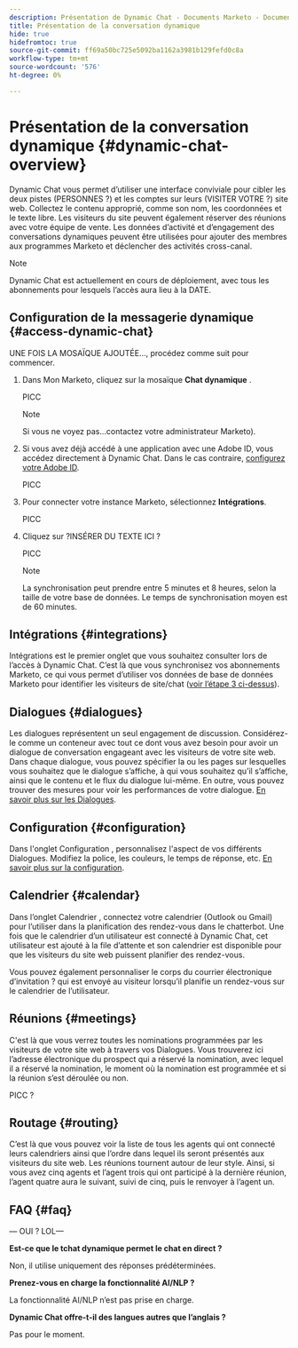 ```yaml
---
description: Présentation de Dynamic Chat - Documents Marketo - Documentation du produit
title: Présentation de la conversation dynamique
hide: true
hidefromtoc: true
source-git-commit: ff69a50bc725e5092ba1162a3981b129fefd0c8a
workflow-type: tm+mt
source-wordcount: '576'
ht-degree: 0%

---
```


# Présentation de la conversation dynamique {#dynamic-chat-overview}

Dynamic Chat vous permet d’utiliser une interface conviviale pour cibler les deux pistes (PERSONNES ?) et les comptes sur leurs (VISITER VOTRE ?) site web. Collectez le contenu approprié, comme son nom, les coordonnées et le texte libre. Les visiteurs du site peuvent également réserver des réunions avec votre équipe de vente. Les données d’activité et d’engagement des conversations dynamiques peuvent être utilisées pour ajouter des membres aux programmes Marketo et déclencher des activités cross-canal.

>[!NOTE]
>
>Dynamic Chat est actuellement en cours de déploiement, avec tous les abonnements pour lesquels l’accès aura lieu à la DATE.

## Configuration de la messagerie dynamique {#access-dynamic-chat}

UNE FOIS LA MOSAÏQUE AJOUTÉE..., procédez comme suit pour commencer.

1. Dans Mon Marketo, cliquez sur la mosaïque **Chat dynamique** .

   PICC

   >[!NOTE]
   >
   >Si vous ne voyez pas...contactez votre administrateur Marketo).

1. Si vous avez déjà accédé à une application avec une Adobe ID, vous accédez directement à Dynamic Chat. Dans le cas contraire, [configurez votre Adobe ID](https://helpx.adobe.com/manage-account/using/create-update-adobe-id.html).

   PICC

1. Pour connecter votre instance Marketo, sélectionnez **Intégrations**.

   PICC

1. Cliquez sur ?INSÉRER DU TEXTE ICI ?

   PICC

   >[!NOTE]
   >
   >La synchronisation peut prendre entre 5 minutes et 8 heures, selon la taille de votre base de données. Le temps de synchronisation moyen est de 60 minutes.

## Intégrations {#integrations}

Intégrations est le premier onglet que vous souhaitez consulter lors de l’accès à Dynamic Chat. C’est là que vous synchronisez vos abonnements Marketo, ce qui vous permet d’utiliser vos données de base de données Marketo pour identifier les visiteurs de site/chat ([voir l’étape 3 ci-dessus](#access-dynamic-chat)).

## Dialogues {#dialogues}

Les dialogues représentent un seul engagement de discussion. Considérez-le comme un conteneur avec tout ce dont vous avez besoin pour avoir un dialogue de conversation engageant avec les visiteurs de votre site web. Dans chaque dialogue, vous pouvez spécifier la ou les pages sur lesquelles vous souhaitez que le dialogue s’affiche, à qui vous souhaitez qu’il s’affiche, ainsi que le contenu et le flux du dialogue lui-même. En outre, vous pouvez trouver des mesures pour voir les performances de votre dialogue. [En savoir plus sur les Dialogues](/help/marketo/product-docs/demand-generation/dynamic-chat/dialogues.md).

## Configuration {#configuration}

Dans l&#39;onglet Configuration , personnalisez l&#39;aspect de vos différents Dialogues. Modifiez la police, les couleurs, le temps de réponse, etc. [En savoir plus sur la configuration](/help/marketo/product-docs/demand-generation/dynamic-chat/configuration.md).

## Calendrier {#calendar}

Dans l’onglet Calendrier , connectez votre calendrier (Outlook ou Gmail) pour l’utiliser dans la planification des rendez-vous dans le chatterbot. Une fois que le calendrier d’un utilisateur est connecté à Dynamic Chat, cet utilisateur est ajouté à la file d’attente et son calendrier est disponible pour que les visiteurs du site web puissent planifier des rendez-vous.

Vous pouvez également personnaliser le corps du courrier électronique d’invitation ? qui est envoyé au visiteur lorsqu’il planifie un rendez-vous sur le calendrier de l’utilisateur.

## Réunions {#meetings}

C&#39;est là que vous verrez toutes les nominations programmées par les visiteurs de votre site web à travers vos Dialogues. Vous trouverez ici l’adresse électronique du prospect qui a réservé la nomination, avec lequel il a réservé la nomination, le moment où la nomination est programmée et si la réunion s’est déroulée ou non.

PICC ?

## Routage {#routing}

C’est là que vous pouvez voir la liste de tous les agents qui ont connecté leurs calendriers ainsi que l’ordre dans lequel ils seront présentés aux visiteurs du site web. Les réunions tournent autour de leur style. Ainsi, si vous avez cinq agents et l’agent trois qui ont participé à la dernière réunion, l’agent quatre aura le suivant, suivi de cinq, puis le renvoyer à l’agent un.

## FAQ {#faq}

— OUI ? LOL—

**Est-ce que le tchat dynamique permet le chat en direct ?**

Non, il utilise uniquement des réponses prédéterminées.

**Prenez-vous en charge la fonctionnalité AI/NLP ?**

La fonctionnalité AI/NLP n’est pas prise en charge.

**Dynamic Chat offre-t-il des langues autres que l’anglais ?**

Pas pour le moment.
